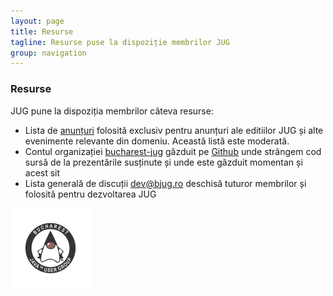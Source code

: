 ```yaml
---
layout: page
title: Resurse
tagline: Resurse puse la dispoziție membrilor JUG
group: navigation
---
```


### Resurse

JUG pune la dispoziția membrilor câteva resurse:


 * Lista de [anunțuri][anunțuri] folosită exclusiv pentru anunțuri ale editiilor JUG și alte evenimente relevante din domeniu. Această listă este moderată.
 * Contul organizației [bucharest-jug][scm-repo] găzduit pe [Github][github] unde strângem cod sursă de la prezentările susținute și unde este găzduit momentan și acest sit
 * Lista generală de discuții [dev@bjug.ro][listă-discuții] deschisă tuturor membrilor și folosită pentru dezvoltarea JUG

[<img src="assets/logo/logo_JUG_color.png" alt="JUG București" width="128" border="0"/>][bjug]

[bjug]: http://bjug.ro/ "Java User Group București"
[anunțuri]: http://groups.google.com/group/bucharest-jug "Lista anunțuri"
[scm-repo]: https://github.com/bucharest-jug/ "Github BJUG"
[github]: http://github.com/ "Github"
[listă-discuții]: mailto:dev@bjug.ro "dev mailing list"
